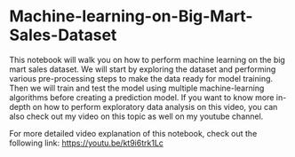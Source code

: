 # Machine-learning-on-Big-Mart-Sales-Dataset
This notebook will walk you on how to perform machine learning on the big mart sales dataset. We will start by exploring the dataset
and performing various pre-processing steps to make the data ready for model training. Then we will train and test the model using multiple
machine-learning algorithms before creating a prediction model. If you want to know more in-depth on how to perform exploratory data 
analysis on this video, you can also check out my video on this topic as well on my youtube channel. 

For more detailed video explanation of this notebook, check out the following link:
https://youtu.be/kt9i6trk1Lc
